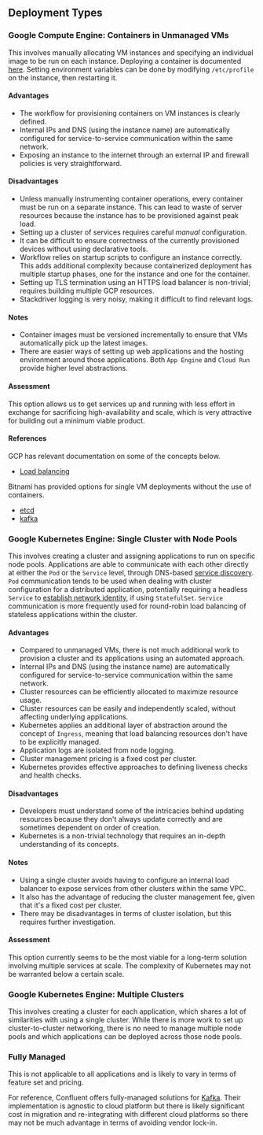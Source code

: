 ## Deployment Types

### Google Compute Engine: Containers in Unmanaged VMs
This involves manually allocating VM instances and specifying an individual image to be run on each instance. Deploying
a container is documented [here](https://cloud.google.com/compute/docs/containers/deploying-containers). Setting
environment variables can be done by modifying `/etc/profile` on the instance, then restarting it.

#### Advantages
 * The workflow for provisioning containers on VM instances is clearly defined.
 * Internal IPs and DNS (using the instance name) are automatically configured for service-to-service communication
   within the same network.
 * Exposing an instance to the internet through an external IP and firewall policies is very straightforward. 

#### Disadvantages
 * Unless manually instrumenting container operations, every container must be run on a separate instance. This can
   lead to waste of server resources because the instance has to be provisioned against peak load.
 * Setting up a cluster of services requires careful _manual_ configuration.
 * It can be difficult to ensure correctness of the currently provisioned devices without using declarative tools.
 * Workflow relies on startup scripts to configure an instance correctly. This adds additional complexity because
   containerized deployment has multiple startup phases, one for the instance and one for the container.
 * Setting up TLS termination using an HTTPS load balancer is non-trivial; requires building multiple GCP resources.
 * Stackdriver logging is very noisy, making it difficult to find relevant logs.

#### Notes
 * Container images must be versioned incrementally to ensure that VMs automatically pick up the latest images. 
 * There are easier ways of setting up web applications and the hosting environment around those applications. Both
   `App Engine` and `Cloud Run` provide higher level abstractions.

#### Assessment
This option allows us to get services up and running with less effort in exchange for sacrificing high-availability and
scale, which is very attractive for building out a minimum viable product.

#### References
GCP has relevant documentation on some of the concepts below.
 * [Load balancing](https://cloud.google.com/load-balancing/docs/how-to)

Bitnami has provided options for single VM deployments without the use of containers.
 * [etcd](https://console.cloud.google.com/marketplace/details/bitnami-launchpad/etcd)
 * [kafka](https://console.cloud.google.com/marketplace/details/bitnami-launchpad/kafka)

### Google Kubernetes Engine: Single Cluster with Node Pools
This involves creating a cluster and assigning applications to run on specific node pools. Applications are able to
communicate with each other directly at either the `Pod` or the `Service` level, through DNS-based [service discovery](https://kubernetes.io/docs/concepts/services-networking/dns-pod-service/).
`Pod` communication tends to be used when dealing with cluster configuration for a distributed application, potentially
requiring a headless `Service` to [establish network identity](https://kubernetes.io/docs/concepts/workloads/controllers/statefulset/),
if using `StatefulSet`. `Service` communication is more frequently used for round-robin load balancing of stateless
applications within the cluster.

#### Advantages
 * Compared to unmanaged VMs, there is not much additional work to provision a cluster and its applications using an
   automated approach.
 * Internal IPs and DNS (using the instance name) are automatically configured for service-to-service communication
   within the same network.
 * Cluster resources can be efficiently allocated to maximize resource usage.
 * Cluster resources can be easily and independently scaled, without affecting underlying applications.
 * Kubernetes applies an additional layer of abstraction around the concept of `Ingress`, meaning that load balancing
   resources don't have to be explicitly managed.
 * Application logs are isolated from node logging.
 * Cluster management pricing is a fixed cost per cluster.
 * Kubernetes provides effective approaches to defining liveness checks and health checks.

#### Disadvantages
 * Developers must understand some of the intricacies behind updating resources because they don't always update
   correctly and are sometimes dependent on order of creation.
 * Kubernetes is a non-trivial technology that requires an in-depth understanding of its concepts.

#### Notes
 * Using a single cluster avoids having to configure an internal load balancer to expose services from other clusters
   within the same VPC.
 * It also has the advantage of reducing the cluster management fee, given that it's a fixed cost per
   cluster.
 * There may be disadvantages in terms of cluster isolation, but this requires further investigation.

#### Assessment
This option currently seems to be the most viable for a long-term solution involving multiple services at scale. The
complexity of Kubernetes may not be warranted below a certain scale.

### Google Kubernetes Engine: Multiple Clusters
This involves creating a cluster for each application, which shares a lot of similarities with using a single cluster.
While there is more work to set up cluster-to-cluster networking, there is no need to manage multiple node pools and
which applications can be deployed across those node pools. 

### Fully Managed
This is not applicable to all applications and is likely to vary in terms of feature set and pricing.

For reference, Confluent offers fully-managed solutions for [Kafka](https://console.cloud.google.com/marketplace/product/endpoints/payg-prod.gcpmarketplace.confluent.cloud).
Their implementation is agnostic to cloud platform but there is likely significant cost in migration and re-integrating
with different cloud platforms so there may not be much advantage in terms of avoiding vendor lock-in.
